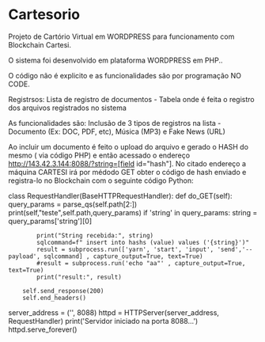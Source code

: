 # Cartesorio
Projeto de Cartório Virtual em WORDPRESS para funcionamento com Blockchain Cartesi.

O sistema foi desenvolvido em plataforma WORDPRESS em PHP..

O código não é explicito e as funcionalidades são por programação NO CODE.

Registrsos:
Lista de registro de documentos - Tabela onde é feita o registro dos arquivos registrados no sistema

As funcionalidades são:
Inclusão de 3 tipos de registros na lista - Documento (Ex: DOC, PDF, etc), Música (MP3) e Fake News (URL)

Ao incluir um documento é feito o upload do arquivo e gerado o HASH do mesmo ( via código PHP) e então acessado o endereço http://143.42.3.144:8088/?string=[field id="hash"]. 
No citado endereço a máquina CARTESI irá por médodo GET obter o código de hash enviado e registra-lo no Blockchain com o seguinte código Python:

class RequestHandler(BaseHTTPRequestHandler):
    def do_GET(self):
        query_params = parse_qs(self.path[2:])
        print(self,"teste",self.path,query_params)
        if 'string' in query_params:
            string = query_params['string'][0]
            
           
            print("String recebida:", string)
            sqlcommand=f" insert into hashs (value) values ('{string}')"
            result = subprocess.run(['yarn', 'start', 'input', 'send','--payload', sqlcommand] , capture_output=True, text=True)
            #result = subprocess.run('echo "aa"' , capture_output=True, text=True)
            print("result:", result)
        
        self.send_response(200)
        self.end_headers()

server_address = ('', 8088)
httpd = HTTPServer(server_address, RequestHandler)
print('Servidor iniciado na porta 8088...')
httpd.serve_forever()
